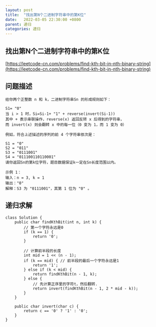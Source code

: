 ```yaml
---
layout: post
title:  "找出第N个二进制字符串中的第K位"
date:   2022-03-05 22:30:00 +0800
parent: 递归
categories: 递归
---
```

## 找出第N个二进制字符串中的第K位
[https://leetcode-cn.com/problems/find-kth-bit-in-nth-binary-string](https://leetcode-cn.com/problems/find-kth-bit-in-nth-binary-string)

## 问题描述
```
给你两个正整数 n 和 k，二进制字符串Sn 的形成规则如下：

S1= "0"
当 i > 1 时，Si=Si-1+ "1" + reverse(invert(Si-1))
其中 + 表示串联操作，reverse(x) 返回反转 x 后得到的字符串，
而 invert(x) 则会翻转 x 中的每一位（0 变为 1，而 1 变为 0）

例如，符合上述描述的序列的前 4 个字符串依次是：

S1 = "0"
S2 = "011"
S3 = "0111001"
S4 = "011100110110001"
请你返回Sn的第k位字符，题目数据保证k一定在Sn长度范围以内。

示例 1：
输入：n = 3, k = 1
输出："0"
解释：S3 为 "0111001"，其第 1 位为 "0" 。
```
## 递归求解
```
class Solution {
    public char findKthBit(int n, int k) {
        // 第一个字符永远是0
        if (k == 1) {
            return '0';
        }
        
        // 计算前半段的长度
        int mid = 1 << (n - 1);
        if (k == mid) { // 前半段的最后一个字符永远是1
            return '1';
        } else if (k < mid) { 
            return findKthBit(n - 1, k);
        } else {
            // 先计算正序里的字符t，然后翻转.
            return invert(findKthBit(n - 1, 2 * mid - k));
        }
    }

    public char invert(char c) {
        return c == '0' ? '1' : '0';
    }
}
```